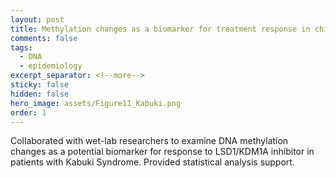 ```yaml
---
layout: post
title: Methylation changes as a biomarker for treatment response in children with Kabuki syndrome
comments: false
tags:
  - DNA
  - epidemiology
excerpt_separator: <!--more-->
sticky: false
hidden: false
hero_image: assets/Figure11_Kabuki.png
order: 1
---
```


<!--more-->
Collaborated with wet-lab researchers to examine DNA methylation changes as a potential biomarker for response to LSD1/KDM1A inhibitor in patients with Kabuki Syndrome. Provided statistical analysis support. 